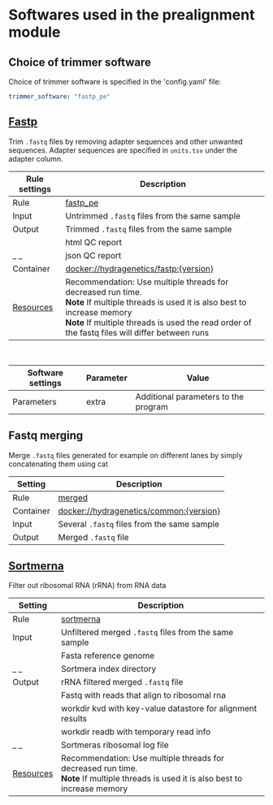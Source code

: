 # Softwares used in the prealignment module

## Choice of trimmer software
Choice of trimmer software is specified in the 'config.yaml' file:
```yaml
trimmer_software: "fastp_pe"
```

## [Fastp](https://github.com/OpenGene/fastp)
Trim `.fastq` files by removing adapter sequences and other unwanted sequences. Adapter sequences are specified in `units.tsv` under the adapter column.

| Rule settings | Description |
|-|-|
| Rule | [fastp_pe](https://github.com/hydra-genetics/prealignment/blob/develop/workflow/rules/fastp.smk) |
| Input | Untrimmed `.fastq` files from the same sample |
| Output | Trimmed `.fastq` files from the same sample |
|| html QC report |
|_ _| json QC report |
| Container | [docker://hydragenetics/fastp:{version}](https://hub.docker.com/r/hydragenetics/fastp) |
| [Resources](https://hydra-genetics.readthedocs.io/en/read_the_docs/config/) | Recommendation: Use multiple threads for decreased run time. <br /> **Note** If multiple threads is used it is also best to increase memory <br /> **Note** If multiple threads is used the read order of the fastq files will differ between runs |

<br />

| Software settings | Parameter | Value |
|-|-|-|
| Parameters | extra | Additional parameters to the program |

## Fastq merging
Merge `.fastq` files generated for example on different lanes by simply concatenating them using cat  

| Setting | Description |
|-|-|
| Rule | [merged](https://github.com/hydra-genetics/prealignment/blob/develop/workflow/rules/merged.smk) |
| Container | [docker://hydragenetics/common:{version}](https://hub.docker.com/r/hydragenetics/common) |
| Input | Several `.fastq` files from the same sample |
| Output | Merged `.fastq` file |

## [Sortmerna](https://github.com/biocore/sortmerna)
Filter out ribosomal RNA (rRNA) from RNA data  

| Setting | Description |
|-|-|
| Rule | [sortmerna](https://github.com/hydra-genetics/prealignment/blob/develop/workflow/rules/sortmerna.smk) |
| Input | Unfiltered merged `.fastq` files from the same sample |
| | Fasta reference genome |
|_ _| Sortmera index directory |
| Output | rRNA filtered merged `.fastq` file |
| | Fastq with reads that align to ribosomal rna |
| | workdir kvd with key-value datastore for alignment results |
| | workdir readb with temporary read info |
|_ _| Sortmeras ribosomal log file |
| [Resources](https://hydra-genetics.readthedocs.io/en/read_the_docs/config/) | Recommendation: Use multiple threads for decreased run time. <br /> **Note** If multiple threads is used it is also best to increase memory |

<br />
